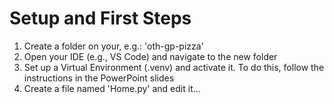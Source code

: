 # Setup and First Steps

1. Create a folder on your, e.g.: 'oth-gp-pizza'
2. Open your IDE (e.g., VS Code) and navigate to the new folder
3. Set up a Virtual Environment (.venv) and activate it. To do this, follow the instructions in the PowerPoint slides
4. Create a file named 'Home.py' and edit it...
